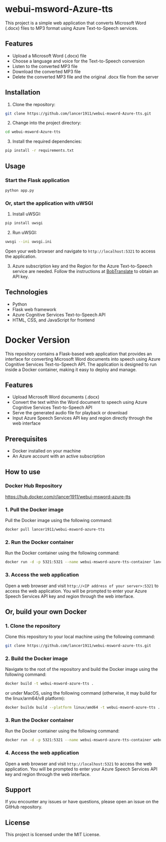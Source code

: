 # webui-msword-Azure-tts

This project is a simple web application that converts Microsoft Word (.docx) files to MP3 format using Azure Text-to-Speech services.

## Features

- Upload a Microsoft Word (.docx) file
- Choose a language and voice for the Text-to-Speech conversion
- Listen to the converted MP3 file
- Download the converted MP3 file
- Delete the converted MP3 file and the original .docx file from the server

## Installation

1. Clone the repository:

```bash
git clone https://github.com/lancer1911/webui-msword-Azure-tts.git
```

2. Change into the project directory:

```bash
cd webui-msword-Azure-tts
```

3. Install the required dependencies:

```bash
pip install -r requirements.txt
```

## Usage

### Start the Flask application

```bash
python app.py
```

### Or, start the application with uWSGI

1. Install uWSGI:

```bash
pip install uwsgi
```

2. Run uWSGI:

```bash
uwsgi --ini uwsgi.ini
```

Open your web browser and navigate to `http://localhost:5321` to access the application.

3. Azure subscription key and the Region for the Azure Text-to-Speech service are needed. Follow the instructions at [BobTranslate](https://bobtranslate.com/service/translate/microsoft.html#_2-%E6%B3%A8%E5%86%8C-azure) to obtain an API key.

## Technologies

- Python
- Flask web framework
- Azure Cognitive Services Text-to-Speech API
- HTML, CSS, and JavaScript for frontend

# Docker Version

This repository contains a Flask-based web application that provides an interface for converting Microsoft Word documents into speech using Azure Cognitive Services Text-to-Speech API. The application is designed to run inside a Docker container, making it easy to deploy and manage.

## Features

- Upload Microsoft Word documents (.docx)
- Convert the text within the Word document to speech using Azure Cognitive Services Text-to-Speech API
- Serve the generated audio file for playback or download
- Input Azure Speech Services API key and region directly through the web interface

## Prerequisites

- Docker installed on your machine
- An Azure account with an active subscription

## How to use

### Docker Hub Repository

https://hub.docker.com/r/lancer1911/webui-msword-azure-tts

### 1. Pull the Docker image

Pull the Docker image using the following command:

```bash
docker pull lancer1911/webui-msword-azure-tts
```
### 2. Run the Docker container

Run the Docker container using the following command:

```bash
docker run -d -p 5321:5321 --name webui-msword-azure-tts-container lancer1911/webui-msword-azure-tts
```
### 3. Access the web application

Open a web browser and visit `http://<IP address of your server>:5321` to access the web application. You will be prompted to enter your Azure Speech Services API key and region through the web interface.

## Or, build your own Docker

### 1. Clone the repository

Clone this repository to your local machine using the following command:

```bash
git clone https://github.com/lancer1911/webui-msword-azure-tts.git
```

### 2. Build the Docker image

Navigate to the root of the repository and build the Docker image using the following command:

```bash
docker build -t webui-msword-azure-tts .
```
or under MacOS, using the following command (otherwise, it may build for the linux/arm64/v8 platform):

```bash
docker buildx build --platform linux/amd64 -t webui-msword-azure-tts .
```

### 3. Run the Docker container

Run the Docker container using the following command:

```bash
docker run -d -p 5321:5321 --name webui-msword-azure-tts-container webui-msword-azure-tts
```

### 4. Access the web application

Open a web browser and visit `http://localhost:5321` to access the web application. You will be prompted to enter your Azure Speech Services API key and region through the web interface.

## Support

If you encounter any issues or have questions, please open an issue on the GitHub repository.

## License

This project is licensed under the MIT License.
